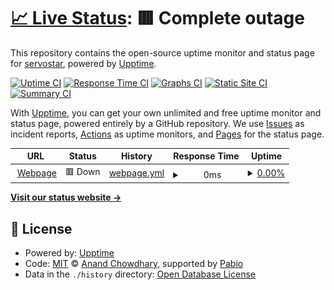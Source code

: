 # [📈 Live Status](https://servostar.github.io/upptime): <!--live status--> **🟥 Complete outage**

This repository contains the open-source uptime monitor and status page for [servostar](https://git.montehaselino.de), powered by [Upptime](https://github.com/upptime/upptime).

[![Uptime CI](https://github.com/servostar/upptime/workflows/Uptime%20CI/badge.svg)](https://github.com/servostar/upptime/actions?query=workflow%3A%22Uptime+CI%22)
[![Response Time CI](https://github.com/servostar/upptime/workflows/Response%20Time%20CI/badge.svg)](https://github.com/servostar/upptime/actions?query=workflow%3A%22Response+Time+CI%22)
[![Graphs CI](https://github.com/servostar/upptime/workflows/Graphs%20CI/badge.svg)](https://github.com/servostar/upptime/actions?query=workflow%3A%22Graphs+CI%22)
[![Static Site CI](https://github.com/servostar/upptime/workflows/Static%20Site%20CI/badge.svg)](https://github.com/servostar/upptime/actions?query=workflow%3A%22Static+Site+CI%22)
[![Summary CI](https://github.com/servostar/upptime/workflows/Summary%20CI/badge.svg)](https://github.com/servostar/upptime/actions?query=workflow%3A%22Summary+CI%22)

With [Upptime](https://upptime.js.org), you can get your own unlimited and free uptime monitor and status page, powered entirely by a GitHub repository. We use [Issues](https://github.com/servostar/upptime/issues) as incident reports, [Actions](https://github.com/servostar/upptime/actions) as uptime monitors, and [Pages](https://servostar.github.io/upptime) for the status page.

<!--start: status pages-->
<!-- This summary is generated by Upptime (https://github.com/upptime/upptime) -->
<!-- Do not edit this manually, your changes will be overwritten -->
<!-- prettier-ignore -->
| URL | Status | History | Response Time | Uptime |
| --- | ------ | ------- | ------------- | ------ |
| <img alt="" src="https://icons.duckduckgo.com/ip3/mnths.de.ico" height="13"> [Webpage](https://mnths.de) | 🟥 Down | [webpage.yml](https://github.com/Servostar/upptime/commits/HEAD/history/webpage.yml) | <details><summary><img alt="Response time graph" src="./graphs/webpage/response-time-week.png" height="20"> 0ms</summary><br><a href="https://up.mnths.de/history/webpage"><img alt="Response time 779" src="https://img.shields.io/endpoint?url=https%3A%2F%2Fraw.githubusercontent.com%2FServostar%2Fupptime%2FHEAD%2Fapi%2Fwebpage%2Fresponse-time.json"></a><br><a href="https://up.mnths.de/history/webpage"><img alt="24-hour response time 0" src="https://img.shields.io/endpoint?url=https%3A%2F%2Fraw.githubusercontent.com%2FServostar%2Fupptime%2FHEAD%2Fapi%2Fwebpage%2Fresponse-time-day.json"></a><br><a href="https://up.mnths.de/history/webpage"><img alt="7-day response time 0" src="https://img.shields.io/endpoint?url=https%3A%2F%2Fraw.githubusercontent.com%2FServostar%2Fupptime%2FHEAD%2Fapi%2Fwebpage%2Fresponse-time-week.json"></a><br><a href="https://up.mnths.de/history/webpage"><img alt="30-day response time 956" src="https://img.shields.io/endpoint?url=https%3A%2F%2Fraw.githubusercontent.com%2FServostar%2Fupptime%2FHEAD%2Fapi%2Fwebpage%2Fresponse-time-month.json"></a><br><a href="https://up.mnths.de/history/webpage"><img alt="1-year response time 779" src="https://img.shields.io/endpoint?url=https%3A%2F%2Fraw.githubusercontent.com%2FServostar%2Fupptime%2FHEAD%2Fapi%2Fwebpage%2Fresponse-time-year.json"></a></details> | <details><summary><a href="https://up.mnths.de/history/webpage">0.00%</a></summary><a href="https://up.mnths.de/history/webpage"><img alt="All-time uptime 83.04%" src="https://img.shields.io/endpoint?url=https%3A%2F%2Fraw.githubusercontent.com%2FServostar%2Fupptime%2FHEAD%2Fapi%2Fwebpage%2Fuptime.json"></a><br><a href="https://up.mnths.de/history/webpage"><img alt="24-hour uptime 0.00%" src="https://img.shields.io/endpoint?url=https%3A%2F%2Fraw.githubusercontent.com%2FServostar%2Fupptime%2FHEAD%2Fapi%2Fwebpage%2Fuptime-day.json"></a><br><a href="https://up.mnths.de/history/webpage"><img alt="7-day uptime 0.00%" src="https://img.shields.io/endpoint?url=https%3A%2F%2Fraw.githubusercontent.com%2FServostar%2Fupptime%2FHEAD%2Fapi%2Fwebpage%2Fuptime-week.json"></a><br><a href="https://up.mnths.de/history/webpage"><img alt="30-day uptime 23.75%" src="https://img.shields.io/endpoint?url=https%3A%2F%2Fraw.githubusercontent.com%2FServostar%2Fupptime%2FHEAD%2Fapi%2Fwebpage%2Fuptime-month.json"></a><br><a href="https://up.mnths.de/history/webpage"><img alt="1-year uptime 83.04%" src="https://img.shields.io/endpoint?url=https%3A%2F%2Fraw.githubusercontent.com%2FServostar%2Fupptime%2FHEAD%2Fapi%2Fwebpage%2Fuptime-year.json"></a></details>

<!--end: status pages-->

[**Visit our status website →**](https://servostar.github.io/upptime)

## 📄 License

- Powered by: [Upptime](https://github.com/upptime/upptime)
- Code: [MIT](./LICENSE) © [Anand Chowdhary](https://anandchowdhary.com), supported by [Pabio](https://pabio.com)
- Data in the `./history` directory: [Open Database License](https://opendatacommons.org/licenses/odbl/1-0/)
